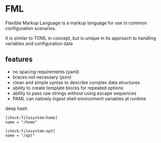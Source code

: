 # FML


Flexible Markup Language is a markup language for use in common configuration scenarios.

It is similar to TOML in concept, but is unique in its approach to handling variables and configuration data

## features

- no spacing requirements (yaml)
- braces not necessary (json)
- clean and simple syntax to describe complex data structures
- ability to create template blocks for repeated options
- ability to pass raw strings without using escape sequences
- PAML can natively ingest shell environment variables at runtime



deep hash

```
[check:filesystem:home]
name = "/home"

[check:filesystem:opt]
name = "/opt"